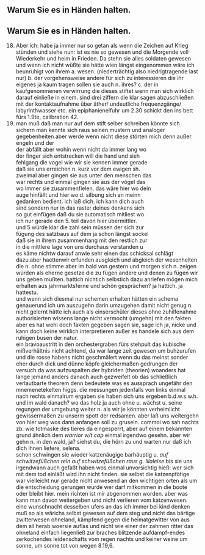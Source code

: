 ## Warum Sie es in Händen halten.
## Warum Sie es in Händen halten.
18. Aber ich: habe ja immer nur so getan als wenn die Zeichen auf Krieg stünden und siehe nun: ist es nie so gewesen und die Morgende voll Wiederkehr und heim in Frieden. Da stehn sie alles soldaten gewesen und wenn ich nicht wüßte sie hätte wien längst eingenommen wäre ich beunruhigt von ihrem a. wesen. (niederträchtig also niedrigtragende last nur) b. der vorgehensweise andere für sich zu interessieren die ihr eigenes ja kaum tragen sollen sie auch n. ihres? c. der in kaufgenommenen verwirrung die dieses stiftet wenn man sich wirklich darauf einließe in einem. sind drei ziffern die klar sagen abzuschließen mit der kontaktaufnahme über äther/ undeutliche frequenzgänge/ labyrinthwasser etc. ein epiphanienelfuhr um 2.30 schickt den ins bett fürs 1.9te, calibration 42.   
19. man muß daß man nur auf dem stift selber schreiben könnte sich sichern man kennte sich raus seinen mustern und analoger gegebenheiten aber werde wenn nicht diese störten mich denn außer engeln und der   
der abfällt aber wohin wenn nicht da immer lang wo    
der finger sich entstrecken will die hand und sieh    
fehlgang die vogel wie wir sie kennen immer gerade   
daß sie uns erreichen n. kurz vor dem ewigen sh.   
zweimal aber gingen sie aus unter den menschen das   
war rechts und einmal gingen sie aus der vögel das   
wo immer sie zusammenfielen. das wäre hier wo dein   
auge hinfällt und hier wo d. silbung sich an meinn   
gedanken bedient. ich laß dich. ich kann dich auch   
sind sondern nur in das raster deines denkens sich   
so gut einfügen daß du sie automatisch mitliest wo   
ich nur gerade den 5. teil davon hier übermittler.   
und 5 würde klar die zahl sein müssen der sich zur    
fügung des satzbaus auf dem ja schon längst sockel    
daß sie in ihrem zusammenhang mit den restlich zur   
in die mittlere lage von uns durchaus verstanden u   
es käme nichtw darauf anwie sehr einen das schicksal schlägt    
dazu aber haettenwir erfunden ausgleich und abgleich der wesenheiten die n. ohne stimme aber im bald von gestern und morgen sich n. zeigen würden als eherne gesetze die zu fügen andere und denen zu fügen wir uns geben mußten. hattich nichtich selbstich dazu anriefen mögen mich erhalten aus jahrmarktsferne und schön gesprächen? ja hattich. ja hattestu.    
und wenn sich diesmal nur schemen erhalten hätten ein schema genauerund ich um auszugehn darin umzugehen damit nicht genug n. nicht gelernt hätte ich auch als einserschüler dieses ohne zuhilfenahme authorisierten wissens lange nicht vermocht (umgehn) mit den fakten aber es hat wohl doch fakten gegeben sagen sie, sage ich ja, nicke und kann doch keine wirklich interpretieren außer es handele sich aus dem ruhigen busen der natur.   
ein bravoaustritt in den orchestergraben fürs stehpult das kubische mißverhältnis nicht achtend, da war lange zeit gewesen um buhzurufen und die rosse habens nicht geschmälert wenn du das meinst sonder eher durch dick und dünne köpfe gleichermaßen gedrungen der versuch da was aufzuspalten der hybriden (theorien) woanders hat lange jemand anders danach auch gezweifelt ob das schließlich verlautbarte theorem denn bedeutete was es aussprach ungefähr den mnemenetekelten higgs. die messungen jedenfalls von links einmal nach rechts einmalrum ergaben sie haben sich uns ergeben b.d.w.s.w.h.   
und im wald danach? wo das holz ja auch ohne u. wächst u. seine regungen der umgebung weiter n. als wir je könnten verheimlicht gewissermaßen zu unserm spott der redsamen. aber laß uns weitergehn von hier weg wos dann anfangen soll zu gruseln. commoi wo sah nachts zb. wie totmaske des tieres da eingesperrt, aber auf einem bekannten grund ähnlich dem *warrior w/t cap* einmal irgendwo gesehn. aber wir gehn n. in den wald, ja? siehst du, die hörn zu und warten nur daß ich dich ihnen liefere, selena.    
schon schwingen sie wieder katzenäugige barhäuptig u. *auf schwitzefüßchen rein auf schwitzefüßchen raus g. lilaleise* bis sie uns irgendwann auch gefaßt haben wos einmal unvorsichtig hieß: wer sich mit dem tod einläßt wird ihn nicht finden. sie selbst die katzenpfötige war vielleicht nur gerade nicht anwesend an den wichtigen orten als um die entscheidung gerungen wurde wer darf mitkommen in die boote oder bleibt hier. mein richten ist mir abgenommen worden. aber was kann man davon weitergeben und nicht verlieren vom katzenwesen. eine wunschnacht desselben ufers an das ich immer bei kind denken muß so als wärichs selbst gewesen auf dem steg und nicht das bärtige zwitterwesen ohneland, kämpfend gegen die heimatgewitter von aus dem all herab woersie auflas und nicht wie einer der zahmen ritter das ohneland einfach liegenließ zur braches blitzende aufdampf-endes zerkochendes leidenschafts vom regen nachts und keiner weine um sonne, um sonne tot von wegen 8.19,6.   
